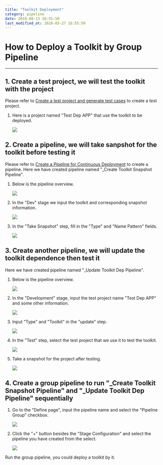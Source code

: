 ```yaml
---
title: "Toolkit Deployment"
category: pipeline
date: 2018-08-13 16:55:50
last_modified_at: 2020-03-27 16:55:50
---
```


# How to Deploy a Toolkit by Group Pipeline
***

## 1. Create a test project, we will test the toolkit with the project
Please refer to [Create a test project and generate test cases][1] to create a test project. 

  1. Here is a project named "Test Dep APP" that use the toolkit to be deployed.

     ![][create-test-project]


## 2. Create a pipeline, we will take sanpshot for the toolkit before testing it
Please refer to [Create a Pipeline for Continuous Deployment][2] to create a pipeline. Here we have created pipeline named "_Create Toolkit Snapshot Pipeline".

  1. Below is the pipeline overview.

     ![][create-toolkit-snapshot-pipeline-overview]


  2. In the "Dev" stage we input the toolkit and corresponding snapshot information.

     ![][create-edit-dev-stage]


  3. In the "Take Snapshot" step, fill in the "Type" and "Name Pattern" fields.

     ![][create-takesnapshot-step]


## 3. Create another pipeline, we will update the toolkit dependence then test it
Here we have created pipeline named "_Update Toolkit Dep Pipeline".

  1. Below is the pipeline overview.

     ![][update-toolkit-dep-pipeline-overview]


  2. In the "Development" stage, input the test project name "Test Dep APP" and some other information.

     ![][update-edit-dev-stage]


  3. Input "Type" and "Toolkit" in the "update" step.

     ![][update-updatedependence-step]


  4. In the "Test" step, select the test project that we use it to test the toolkit.

     ![][update-test-step]


  5. Take a snapshot for the project after testing.

     ![][update-takesnapshot_step]


## 4. Create a group pipeline to run "_Create Toolkit Snapshot Pipeline" and "_Update Toolkit Dep Pipeline" sequentially

  1. Go to the "Define page", input the pipeline name and select the "Pipeline Group" checkbox.

     ![][create-group-pipeline]


  2. Click the "+" button besides the "Stage Configuration" and select the pipeline you have created from the select.

     ![][select-sub-pipeline]


Run the group pipeline, you could deploy a toolkit by it.





[1]: ../tutorial/tutorial-create-a-test-project-and-generate-test-cases.html
[2]: ../pipeline/pipeline-create-a-pipeline-for-continuous-deployment.html
[create-test-project]: ../images/pipeline/create-test-project.png
[create-a-pipeline]: ../images/pipeline/create-a-pipeline.png
[create-toolkit-snapshot-pipeline-overview]: ../images/pipeline/create-toolkit-snapshot-pipeline-overview.png
[create-edit-dev-stage]: ../images/pipeline/create-edit-dev-stage.png
[create-takesnapshot-step]:../images/pipeline/create-takesnapshot-step.png
[update-toolkit-dep-pipeline-overview]: ../images/pipeline/update-toolkit-dep-pipeline-overview.png
[update-updatedependence-step]: ../images/pipeline/update-updatedependence-step.png
[update-test-step]: ../images/pipeline/update-test-step.png
[update-takesnapshot_step]: ../images/pipeline/update-takesnapshot_step.png
[create-group-pipeline]: ../images/pipeline/create-group-pipeline.png
[select-sub-pipeline]: ../images/pipeline/select-sub-pipeline.png
[update-edit-dev-stage]: ../images/pipeline/update-edit-dev-stage.png

